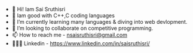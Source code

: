 - 👋 Hi! Iam Sai Sruthisri
- 🔭 Iam good with C++,C coding languages
- 🌱 I’m currently learning many languages & diving into web devlopment.
- 👯 I’m looking to collaborate on competitive programming. 
- 📫 How to reach me - nsaisruthisri@gmail.com
- 👩🏻‍💻 Linkedin - https://www.linkedin.com/in/saisruthisri/


